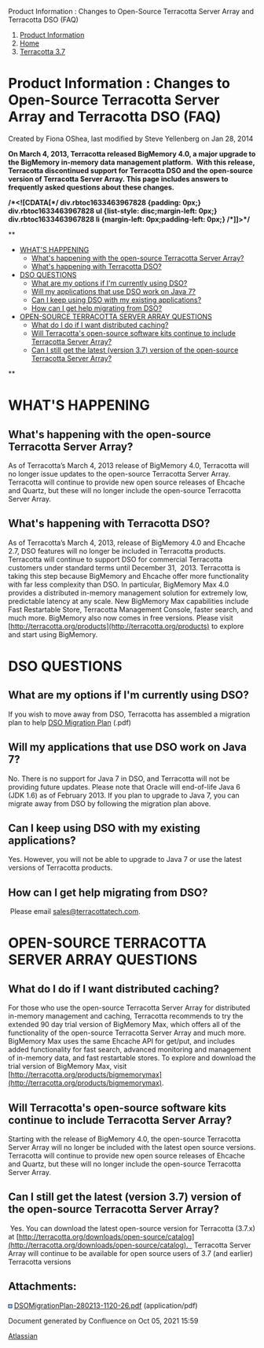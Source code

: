 Product Information : Changes to Open-Source Terracotta Server Array and Terracotta DSO (FAQ)  

1.  [Product Information](index)
2.  [Home](Home)
3.  [Terracotta 3.7](Terracotta-3.7)

Product Information : Changes to Open-Source Terracotta Server Array and Terracotta DSO (FAQ)
=============================================================================================

Created by Fiona OShea, last modified by Steve Yellenberg on Jan 28, 2014

**On March 4, 2013, Terracotta released BigMemory 4.0, a major upgrade to the BigMemory in-memory data management platform.  With this release, Terracotta discontinued support for Terracotta DSO and the open-source version of Terracotta Server Array. This page includes answers to frequently asked questions about these changes.**

**/\*<!\[CDATA\[\*/ div.rbtoc1633463967828 {padding: 0px;} div.rbtoc1633463967828 ul {list-style: disc;margin-left: 0px;} div.rbtoc1633463967828 li {margin-left: 0px;padding-left: 0px;} /\*\]\]>\*/**

**

*   [WHAT'S HAPPENING](#ChangestoOpenSourceTerracottaServerArrayandTerracottaDSO(FAQ)-WHAT'SHAPPENING)
    *   [What's happening with the open-source Terracotta Server Array?](#ChangestoOpenSourceTerracottaServerArrayandTerracottaDSO(FAQ)-What'shappeningwiththeopen-sourceTerracottaServerArray?)
    *   [What's happening with Terracotta DSO?](#ChangestoOpenSourceTerracottaServerArrayandTerracottaDSO(FAQ)-What'shappeningwithTerracottaDSO?)
*   [DSO QUESTIONS](#ChangestoOpenSourceTerracottaServerArrayandTerracottaDSO(FAQ)-DSOQUESTIONS)
    *   [What are my options if I'm currently using DSO?](#ChangestoOpenSourceTerracottaServerArrayandTerracottaDSO(FAQ)-WhataremyoptionsifI'mcurrentlyusingDSO?)
    *   [Will my applications that use DSO work on Java 7?](#ChangestoOpenSourceTerracottaServerArrayandTerracottaDSO(FAQ)-WillmyapplicationsthatuseDSOworkonJava7?)
    *   [Can I keep using DSO with my existing applications?](#ChangestoOpenSourceTerracottaServerArrayandTerracottaDSO(FAQ)-CanIkeepusingDSOwithmyexistingapplications?)
    *   [How can I get help migrating from DSO?](#ChangestoOpenSourceTerracottaServerArrayandTerracottaDSO(FAQ)-HowcanIgethelpmigratingfromDSO?)
*   [OPEN-SOURCE TERRACOTTA SERVER ARRAY QUESTIONS](#ChangestoOpenSourceTerracottaServerArrayandTerracottaDSO(FAQ)-OPEN-SOURCETERRACOTTASERVERARRAYQUESTIONS)
    *   [What do I do if I want distributed caching?](#ChangestoOpenSourceTerracottaServerArrayandTerracottaDSO(FAQ)-WhatdoIdoifIwantdistributedcaching?)
    *   [Will Terracotta's open-source software kits continue to include Terracotta Server Array?](#ChangestoOpenSourceTerracottaServerArrayandTerracottaDSO(FAQ)-WillTerracotta'sopen-sourcesoftwarekitscontinuetoincludeTerracottaServerArray?)
    *   [Can I still get the latest (version 3.7) version of the open-source Terracotta Server Array?](#ChangestoOpenSourceTerracottaServerArrayandTerracottaDSO(FAQ)-CanIstillgetthelatest(version3.7)versionoftheopen-sourceTerracottaServerArray?)

**

**WHAT'S HAPPENING**
====================

**What's happening with the open-source Terracotta Server Array?**
------------------------------------------------------------------

As of Terracotta’s March 4, 2013 release of BigMemory 4.0, Terracotta will no longer issue updates to the open-source Terracotta Server Array. Terracotta will continue to provide new open source releases of Ehcache and Quartz, but these will no longer include the open-source Terracotta Server Array.

What's happening with Terracotta DSO?
-------------------------------------

As of Terracotta’s March 4, 2013, release of BigMemory 4.0 and Ehcache 2.7, DSO features will no longer be included in Terracotta products. Terracotta will continue to support DSO for commercial Terracotta customers under standard terms until December 31,  2013. Terracotta is taking this step because BigMemory and Ehcache offer more functionality with far less complexity than DSO. In particular, BigMemory Max 4.0 provides a distributed in-memory management solution for extremely low, predictable latency at any scale. New BigMemory Max capabilities include Fast Restartable Store, Terracotta Management Console, faster search, and much more. BigMemory also now comes in free versions. Please visit [http://terracotta.org/products](http://terracotta.org/products) to explore and start using BigMemory.  
  

DSO QUESTIONS
=============

What are my options if I'm currently using DSO?
-----------------------------------------------

If you wish to move away from DSO, Terracotta has assembled a migration plan to help [DSO Migration Plan](attachments/37129634/DSOMigrationPlan-280213-1120-26.pdf) (.pdf)

Will my applications that use DSO work on Java 7?
-------------------------------------------------

No. There is no support for Java 7 in DSO, and Terracotta will not be providing future updates. Please note that Oracle will end-of-life Java 6 (JDK 1.6) as of February 2013. If you plan to upgrade to Java 7, you can migrate away from DSO by following the migration plan above.

Can I keep using DSO with my existing applications?
---------------------------------------------------

Yes. However, you will not be able to upgrade to Java 7 or use the latest versions of Terracotta products.

How can I get help migrating from DSO?
--------------------------------------

 Please email [sales@terracottatech.com](mailto:sales@terracottatech.com).

OPEN-SOURCE TERRACOTTA SERVER ARRAY QUESTIONS
=============================================

What do I do if I want distributed caching?
-------------------------------------------

For those who use the open-source Terracotta Server Array for distributed in-memory management and caching, Terracotta recommends to try the extended 90 day trial version of BigMemory Max, which offers all of the functionality of the open-source Terracotta Server Array and much more. BigMemory Max uses the same Ehcache API for get/put, and includes added functionality for fast search, advanced monitoring and management of in-memory data, and fast restartable stores. To explore and download the trial version of BigMemory Max, visit [http://terracotta.org/products/bigmemorymax](http://terracotta.org/products/bigmemorymax).

Will Terracotta's open-source software kits continue to include Terracotta Server Array?
----------------------------------------------------------------------------------------

Starting with the release of BigMemory 4.0, the open-source Terracotta Server Array will no longer be included with the latest open source versions. Terracotta will continue to provide new open source releases of Ehcache and Quartz, but these will no longer include the open-source Terracotta Server Array.

Can I still get the latest (version 3.7) version of the open-source Terracotta Server Array?
--------------------------------------------------------------------------------------------

 Yes. You can download the latest open-source version for Terracotta (3.7.x) at [http://terracotta.org/downloads/open-source/catalog](http://terracotta.org/downloads/open-source/catalog).   Terracotta Server Array will continue to be available for open source users of 3.7 (and earlier) Terracotta versions  
  

Attachments:
------------

![](images/icons/bullet_blue.gif) [DSOMigrationPlan-280213-1120-26.pdf](attachments/37129634/DSOMigrationPlan-280213-1120-26.pdf) (application/pdf)  

Document generated by Confluence on Oct 05, 2021 15:59

[Atlassian](http://www.atlassian.com/)